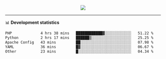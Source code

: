 <h3 align="center">
  <a href="https://github.com/hwalker928">
      <img src="https://github-profile-trophy.vercel.app/?username=hwalker928&no-bg=true&no-frame=true">
  </a>
</h3>


<hr>

📊 **Development statistics**

<!--START_SECTION:waka-->

```txt
PHP             4 hrs 38 mins   ████████████▓░░░░░░░░░░░░   51.22 %
Python          2 hrs 17 mins   ██████▒░░░░░░░░░░░░░░░░░░   25.25 %
Apache Config   43 mins         ██░░░░░░░░░░░░░░░░░░░░░░░   07.98 %
YAML            36 mins         █▓░░░░░░░░░░░░░░░░░░░░░░░   06.67 %
Other           23 mins         █░░░░░░░░░░░░░░░░░░░░░░░░   04.34 %
```

<!--END_SECTION:waka-->
